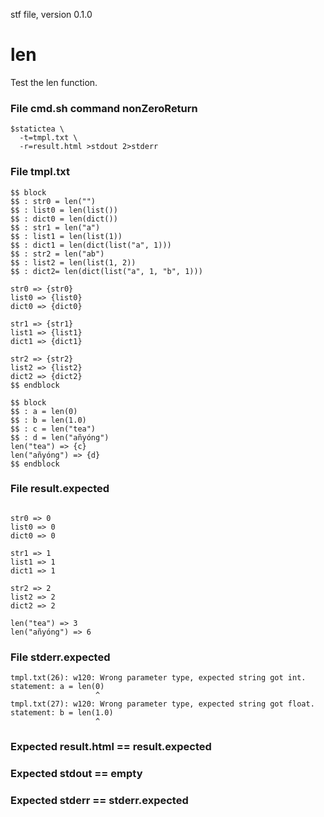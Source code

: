 stf file, version 0.1.0

# len

Test the len function.

### File cmd.sh command nonZeroReturn

~~~
$statictea \
  -t=tmpl.txt \
  -r=result.html >stdout 2>stderr
~~~

### File tmpl.txt

~~~
$$ block
$$ : str0 = len("")
$$ : list0 = len(list())
$$ : dict0 = len(dict())
$$ : str1 = len("a")
$$ : list1 = len(list(1))
$$ : dict1 = len(dict(list("a", 1)))
$$ : str2 = len("ab")
$$ : list2 = len(list(1, 2))
$$ : dict2= len(dict(list("a", 1, "b", 1)))

str0 => {str0}
list0 => {list0}
dict0 => {dict0}

str1 => {str1}
list1 => {list1}
dict1 => {dict1}

str2 => {str2}
list2 => {list2}
dict2 => {dict2}
$$ endblock

$$ block
$$ : a = len(0)
$$ : b = len(1.0)
$$ : c = len("tea")
$$ : d = len("añyóng")
len("tea") => {c}
len("añyóng") => {d}
$$ endblock
~~~

### File result.expected

~~~

str0 => 0
list0 => 0
dict0 => 0

str1 => 1
list1 => 1
dict1 => 1

str2 => 2
list2 => 2
dict2 => 2

len("tea") => 3
len("añyóng") => 6
~~~

### File stderr.expected

~~~
tmpl.txt(26): w120: Wrong parameter type, expected string got int.
statement: a = len(0)
                   ^
tmpl.txt(27): w120: Wrong parameter type, expected string got float.
statement: b = len(1.0)
                   ^
~~~


### Expected result.html == result.expected
### Expected stdout == empty
### Expected stderr == stderr.expected
